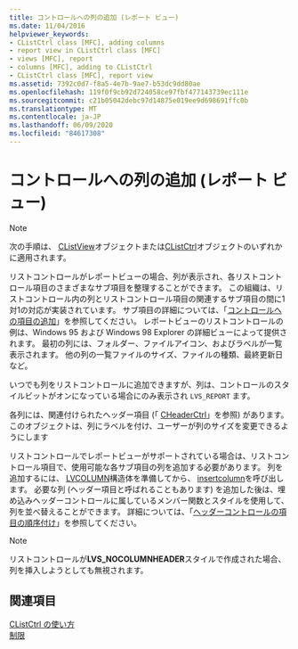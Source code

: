 ```yaml
---
title: コントロールへの列の追加 (レポート ビュー)
ms.date: 11/04/2016
helpviewer_keywords:
- CListCtrl class [MFC], adding columns
- report view in CListCtrl class [MFC]
- views [MFC], report
- columns [MFC], adding to CListCtrl
- CListCtrl class [MFC], report view
ms.assetid: 7392c0d7-f8a5-4e7b-9ae7-b53dc9dd80ae
ms.openlocfilehash: 119f0f9cb92d724058ce97fbf477143739ec111e
ms.sourcegitcommit: c21b05042debc97d14875e019ee9d698691ffc0b
ms.translationtype: MT
ms.contentlocale: ja-JP
ms.lasthandoff: 06/09/2020
ms.locfileid: "84617308"
---
```

# <a name="adding-columns-to-the-control-report-view"></a>コントロールへの列の追加 (レポート ビュー)

> [!NOTE]
> 次の手順は、 [CListView](reference/clistview-class.md)オブジェクトまたは[CListCtrl](reference/clistctrl-class.md)オブジェクトのいずれかに適用されます。

リストコントロールがレポートビューの場合、列が表示され、各リストコントロール項目のさまざまなサブ項目を整理することができます。 この組織は、リストコントロール内の列とリストコントロール項目の関連するサブ項目の間に1対1の対応が実装されています。 サブ項目の詳細については、「[コントロールへの項目の追加](adding-items-to-the-control.md)」を参照してください。 レポートビューのリストコントロールの例は、Windows 95 および Windows 98 Explorer の詳細ビューによって提供されます。 最初の列には、フォルダー、ファイルアイコン、およびラベルが一覧表示されます。 他の列の一覧ファイルのサイズ、ファイルの種類、最終更新日など。

いつでも列をリストコントロールに追加できますが、列は、コントロールのスタイルビットがオンになっている場合にのみ表示され `LVS_REPORT` ます。

各列には、関連付けられたヘッダー項目 (「 [CHeaderCtrl](reference/cheaderctrl-class.md)」を参照) があります。このオブジェクトは、列にラベルを付け、ユーザーが列のサイズを変更できるようにします

リストコントロールでレポートビューがサポートされている場合は、リストコントロール項目で、使用可能な各サブ項目の列を追加する必要があります。 列を追加するには、 [LVCOLUMN](/windows/win32/api/commctrl/ns-commctrl-lvcolumnw)構造体を準備してから、 [insertcolumn](reference/clistctrl-class.md#insertcolumn)を呼び出します。 必要な列 (ヘッダー項目と呼ばれることもあります) を追加した後は、埋め込みヘッダーコントロールに属しているメンバー関数とスタイルを使用して、列を並べ替えることができます。 詳細については、「[ヘッダーコントロールの項目の順序付け](ordering-items-in-the-header-control.md)」を参照してください。

> [!NOTE]
> リストコントロールが**LVS_NOCOLUMNHEADER**スタイルで作成された場合、列を挿入しようとしても無視されます。

## <a name="see-also"></a>関連項目

[CListCtrl の使い方](using-clistctrl.md)<br/>
[制限](controls-mfc.md)
